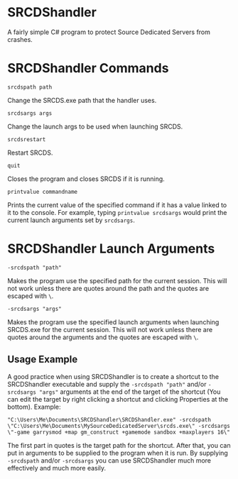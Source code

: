 # SRCDShandler
A fairly simple C# program to protect Source Dedicated Servers from crashes.

# SRCDShandler Commands
```
srcdspath path
```
Change the SRCDS.exe path that the handler uses.
```
srcdsargs args
```
Change the launch args to be used when launching SRCDS.
```
srcdsrestart
```
Restart SRCDS.

```
quit
```
Closes the program and closes SRCDS if it is running.

```
printvalue commandname
```
Prints the current value of the specified command if it has a value linked to it to the console. For example, typing `printvalue srcdsargs` would print the current launch arguments set by `srcdsargs`.

# SRCDShandler Launch Arguments

```
-srcdspath "path"
```
Makes the program use the specified path for the current session. This will not work unless there are quotes around the path and the quotes are escaped with `\`.

```
-srcdsargs "args"
```
Makes the program use the specified launch arguments when launching SRCDS.exe for the current session. This will not work unless there are quotes around the arguments and the quotes are escaped with `\`.

## Usage Example

  A good practice when using SRCDShandler is to create a shortcut to the SRCDShandler executable and supply the `-srcdspath "path"` and/or `-srcdsargs "args"` arguments at the end of the target of the shortcut (You can edit the target by right clicking a shortcut and clicking Properties at the bottom). Example:
```
"C:\Users\Me\Documents\SRCDShandler\SRCDShandler.exe" -srcdspath \"C:\Users\Me\Documents\MySourceDedicatedServer\srcds.exe\" -srcdsargs \"-game garrysmod +map gm_construct +gamemode sandbox +maxplayers 16\"
```
  The first part in quotes is the target path for the shortcut. After that, you can put in arguments to be supplied to the program when it is run. By supplying `-srcdspath` and/or `-srcdsargs` you can use SRCDShandler much more effectively and much more easily.
